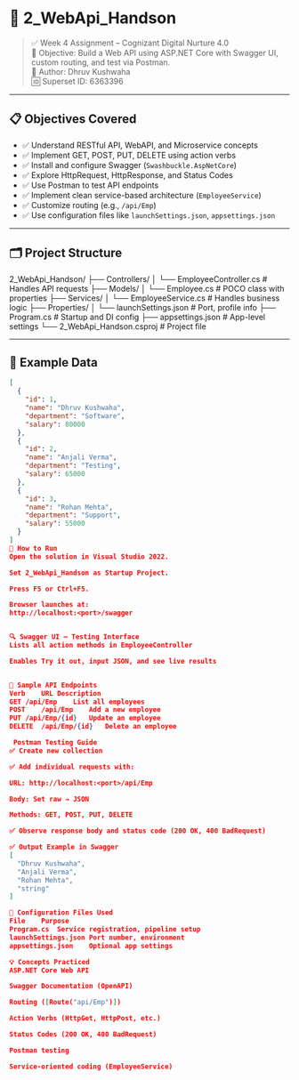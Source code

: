# 🚀 2_WebApi_Handson

> ✅ Week 4 Assignment – Cognizant Digital Nurture 4.0  
> 📌 Objective: Build a Web API using ASP.NET Core with Swagger UI, custom routing, and test via Postman.  
> 👤 Author: Dhruv Kushwaha  
> 🆔 Superset ID: 6363396  

---

## 📋 Objectives Covered

- ✅ Understand RESTful API, WebAPI, and Microservice concepts
- ✅ Implement GET, POST, PUT, DELETE using action verbs
- ✅ Install and configure Swagger (`Swashbuckle.AspNetCore`)
- ✅ Explore HttpRequest, HttpResponse, and Status Codes
- ✅ Use Postman to test API endpoints
- ✅ Implement clean service-based architecture (`EmployeeService`)
- ✅ Customize routing (e.g., `/api/Emp`)
- ✅ Use configuration files like `launchSettings.json`, `appsettings.json`

---

## 🗂️ Project Structure

2_WebApi_Handson/
├── Controllers/
│ └── EmployeeController.cs # Handles API requests
├── Models/
│ └── Employee.cs # POCO class with properties
├── Services/
│ └── EmployeeService.cs # Handles business logic
├── Properties/
│ └── launchSettings.json # Port, profile info
├── Program.cs # Startup and DI config
├── appsettings.json # App-level settings
└── 2_WebApi_Handson.csproj # Project file


---

## 📁 Example Data

```json
[
  {
    "id": 1,
    "name": "Dhruv Kushwaha",
    "department": "Software",
    "salary": 80000
  },
  {
    "id": 2,
    "name": "Anjali Verma",
    "department": "Testing",
    "salary": 65000
  },
  {
    "id": 3,
    "name": "Rohan Mehta",
    "department": "Support",
    "salary": 55000
  }
]
🔧 How to Run
Open the solution in Visual Studio 2022.

Set 2_WebApi_Handson as Startup Project.

Press F5 or Ctrl+F5.

Browser launches at:
http://localhost:<port>/swagger


🔍 Swagger UI – Testing Interface
Lists all action methods in EmployeeController

Enables Try it out, input JSON, and see live results


🔁 Sample API Endpoints
Verb	URL	Description
GET	/api/Emp	List all employees
POST	/api/Emp	Add a new employee
PUT	/api/Emp/{id}	Update an employee
DELETE	/api/Emp/{id}	Delete an employee

 Postman Testing Guide
✅ Create new collection

✅ Add individual requests with:

URL: http://localhost:<port>/api/Emp

Body: Set raw → JSON

Methods: GET, POST, PUT, DELETE

✅ Observe response body and status code (200 OK, 400 BadRequest)

✅ Output Example in Swagger
[
  "Dhruv Kushwaha",
  "Anjali Verma",
  "Rohan Mehta",
  "string"
]

📄 Configuration Files Used
File	Purpose
Program.cs	Service registration, pipeline setup
launchSettings.json	Port number, environment
appsettings.json	Optional app settings

💡 Concepts Practiced
ASP.NET Core Web API

Swagger Documentation (OpenAPI)

Routing ([Route("api/Emp")])

Action Verbs (HttpGet, HttpPost, etc.)

Status Codes (200 OK, 400 BadRequest)

Postman testing

Service-oriented coding (EmployeeService)
